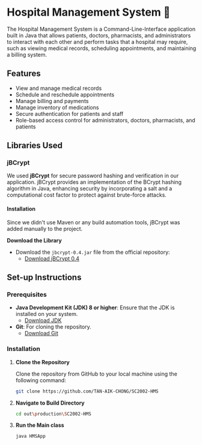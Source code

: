 # Hospital Management System 🏥

The Hospital Management System is a Command-Line-Interface application built in Java that allows patients, doctors, pharmacists, and administrators to interact with each other and perform tasks that a hospital may require, such as viewing medical records, scheduling appointments, and maintaining a billing system.

## Features

- View and manage medical records
- Schedule and reschedule appointments
- Manage billing and payments
- Manage inventory of medications
- Secure authentication for patients and staff
- Role-based access control for administrators, doctors, pharmacists, and patients

## Libraries Used

### jBCrypt

We used **jBCrypt** for secure password hashing and verification in our application. jBCrypt provides an implementation of the BCrypt hashing algorithm in Java, enhancing security by incorporating a salt and a computational cost factor to protect against brute-force attacks.

#### Installation

Since we didn't use Maven or any build automation tools, jBCrypt was added manually to the project.

**Download the Library**

- Download the `jbcrypt-0.4.jar` file from the official repository:
  - [Download jBCrypt 0.4](https://repo1.maven.org/maven2/org/mindrot/jbcrypt/0.4/jbcrypt-0.4.jar)

## Set-up Instructions

### Prerequisites

- **Java Development Kit (JDK) 8 or higher**: Ensure that the JDK is installed on your system.
  - [Download JDK](https://www.oracle.com/java/technologies/javase-downloads.html)
- **Git**: For cloning the repository.
  - [Download Git](https://git-scm.com/downloads)

### Installation

1. **Clone the Repository**

   Clone the repository from GitHub to your local machine using the following command:

   ```bash
   git clone https://github.com/TAN-AIK-CHONG/SC2002-HMS
   ```
   
2. **Navigate to Build Directory**
   
   ```bash
   cd out\production\SC2002-HMS
   ```

3. **Run the Main class**

   ```bash
   java HMSApp
   ```
   
